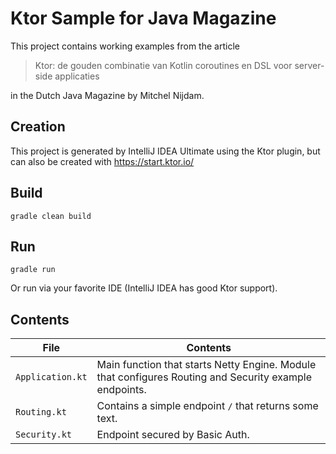 # Ktor Sample for Java Magazine

This project contains working examples from the article 

>Ktor: de gouden combinatie van Kotlin coroutines en DSL voor server-side applicaties


in the Dutch Java Magazine by Mitchel Nijdam.

## Creation
This project is generated by IntelliJ IDEA Ultimate using the Ktor plugin, but can also be created with https://start.ktor.io/

## Build
`gradle clean build`

## Run
`gradle run`

Or run via your favorite IDE (IntelliJ IDEA has good Ktor support).

## Contents

| **File**         | **Contents**                                                                                           |
|------------------|--------------------------------------------------------------------------------------------------------|
| `Application.kt` | Main function that starts Netty Engine. Module that configures Routing and Security example endpoints. |
| `Routing.kt`     | Contains a simple endpoint `/` that returns some text.                                                 |
| `Security.kt`    | Endpoint secured by Basic Auth.                                                                        |
